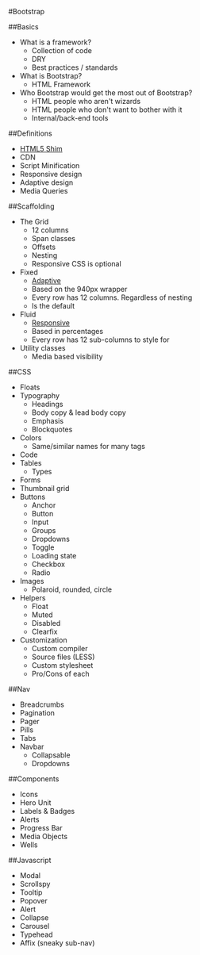 #Bootstrap

##Basics
- What is a framework?
	- Collection of code
	- DRY
	- Best practices / standards
- What is Bootstrap?
	- HTML Framework
- Who Bootstrap would get the most out of Bootstrap?
	- HTML people who aren't wizards
	- HTML people who don't want to bother with it
	- Internal/back-end tools

##Definitions
- [HTML5 Shim][1]
- CDN
- Script Minification
- Responsive design
- Adaptive design
- Media Queries

##Scaffolding
- The Grid
	- 12 columns
	- Span classes
	- Offsets
	- Nesting
	- Responsive CSS is optional
- Fixed
	- [Adaptive][2]
	- Based on the 940px wrapper
	- Every row has 12 columns. Regardless of nesting
	- Is the default
- Fluid
	- [Responsive][3]
	- Based in percentages
	- Every row has 12 sub-columns to style for
- Utility classes
	- Media based visibility

##CSS
- Floats
- Typography
	- Headings
	- Body copy & lead body copy
	- Emphasis
	- Blockquotes
- Colors
	- Same/similar names for many tags
- Code
- Tables
	- Types
- Forms
- Thumbnail grid
- Buttons
	- Anchor
	- Button
	- Input
	- Groups
	- Dropdowns
	- Toggle
	- Loading state
	- Checkbox
	- Radio
- Images
	- Polaroid, rounded, circle
- Helpers
	- Float
	- Muted
	- Disabled
	- Clearfix
- Customization
	- Custom compiler
	- Source files (LESS)
	- Custom stylesheet
	- Pro/Cons of each

##Nav
- Breadcrumbs
- Pagination
- Pager
- Pills
- Tabs
- Navbar
	- Collapsable
	- Dropdowns

##Components
- Icons
- Hero Unit
- Labels & Badges
- Alerts
- Progress Bar
- Media Objects
- Wells

##Javascript
- Modal
- Scrollspy
- Tooltip
- Popover
- Alert
- Collapse
- Carousel
- Typehead
- Affix (sneaky sub-nav)




[1]: view-source:http://twitter.github.com/bootstrap/examples/starter-template.html
[2]: http://www.alistapart.com/articles/responsive-web-design/
[3]: http://www.alistapart.com/articles/switchymclayout/
